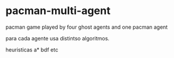 # pacman-multi-agent
pacman game played by four ghost agents and one pacman agent

para cada agente usa distintso algoritmos.

heuristicas
a*
bdf
etc
